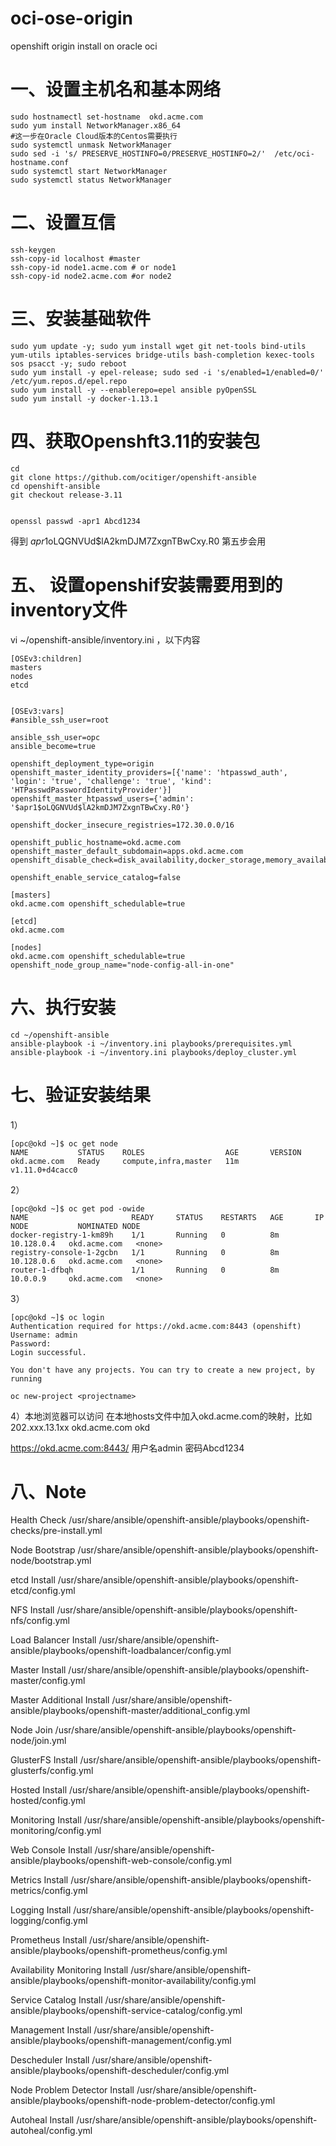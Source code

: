 # oci-ose-origin
openshift origin install on oracle oci

# 一、设置主机名和基本网络

    sudo hostnamectl set-hostname  okd.acme.com
    sudo yum install NetworkManager.x86_64
    #这一步在Oracle Cloud版本的Centos需要执行
    sudo systemctl unmask NetworkManager
    sudo sed -i 's/ PRESERVE_HOSTINFO=0/PRESERVE_HOSTINFO=2/'  /etc/oci-hostname.conf
    sudo systemctl start NetworkManager
    sudo systemctl status NetworkManager

# 二、设置互信

    ssh-keygen
    ssh-copy-id localhost #master
    ssh-copy-id node1.acme.com # or node1
    ssh-copy-id node2.acme.com #or node2
    

# 三、安装基础软件

    sudo yum update -y; sudo yum install wget git net-tools bind-utils yum-utils iptables-services bridge-utils bash-completion kexec-tools sos psacct -y; sudo reboot
    sudo yum install -y epel-release; sudo sed -i 's/enabled=1/enabled=0/' /etc/yum.repos.d/epel.repo
    sudo yum install -y --enablerepo=epel ansible pyOpenSSL
    sudo yum install -y docker-1.13.1

# 四、获取Openshft3.11的安装包

    cd
    git clone https://github.com/ocitiger/openshift-ansible
    cd openshift-ansible
    git checkout release-3.11 
    
    
    openssl passwd -apr1 Abcd1234
得到 $apr1$oLQGNVUd$lA2kmDJM7ZxgnTBwCxy.R0
第五步会用

# 五、 设置openshif安装需要用到的inventory文件
vi  ~/openshift-ansible/inventory.ini ，以下内容

    [OSEv3:children]
    masters
    nodes
    etcd
    
    
    [OSEv3:vars]
    #ansible_ssh_user=root
    
    ansible_ssh_user=opc
    ansible_become=true
    
    openshift_deployment_type=origin
    openshift_master_identity_providers=[{'name': 'htpasswd_auth', 'login': 'true', 'challenge': 'true', 'kind': 'HTPasswdPasswordIdentityProvider'}]
    openshift_master_htpasswd_users={'admin': '$apr1$oLQGNVUd$lA2kmDJM7ZxgnTBwCxy.R0'}
    
    openshift_docker_insecure_registries=172.30.0.0/16
    
    openshift_public_hostname=okd.acme.com
    openshift_master_default_subdomain=apps.okd.acme.com
    openshift_disable_check=disk_availability,docker_storage,memory_availability,docker_image_availability
    
    openshift_enable_service_catalog=false
    
    [masters]
    okd.acme.com openshift_schedulable=true 
    
    [etcd]
    okd.acme.com 
    
    [nodes]
    okd.acme.com openshift_schedulable=true openshift_node_group_name="node-config-all-in-one"



# 六、执行安装

    cd ~/openshift-ansible
    ansible-playbook -i ~/inventory.ini playbooks/prerequisites.yml
    ansible-playbook -i ~/inventory.ini playbooks/deploy_cluster.yml


# 七、验证安装结果
1）

    [opc@okd ~]$ oc get node 
    NAME           STATUS    ROLES                  AGE       VERSION
    okd.acme.com   Ready     compute,infra,master   11m       v1.11.0+d4cacc0

2）

    [opc@okd ~]$ oc get pod -owide
    NAME                       READY     STATUS    RESTARTS   AGE       IP           NODE           NOMINATED NODE
    docker-registry-1-km89h    1/1       Running   0          8m        10.128.0.4   okd.acme.com   <none>
    registry-console-1-2gcbn   1/1       Running   0          8m        10.128.0.6   okd.acme.com   <none>
    router-1-dfbqh             1/1       Running   0          8m        10.0.0.9     okd.acme.com   <none>

3）

    [opc@okd ~]$ oc login 
    Authentication required for https://okd.acme.com:8443 (openshift)
    Username: admin
    Password: 
    Login successful.
    
    You don't have any projects. You can try to create a new project, by running

    oc new-project <projectname>


4）本地浏览器可以访问
在本地hosts文件中加入okd.acme.com的映射，比如
202.xxx.13.1xx okd.acme.com okd

https://okd.acme.com:8443/
用户名admin
密码Abcd1234



# 八、Note
Health Check
/usr/share/ansible/openshift-ansible/playbooks/openshift-checks/pre-install.yml

Node Bootstrap
/usr/share/ansible/openshift-ansible/playbooks/openshift-node/bootstrap.yml

etcd Install
/usr/share/ansible/openshift-ansible/playbooks/openshift-etcd/config.yml

NFS Install
/usr/share/ansible/openshift-ansible/playbooks/openshift-nfs/config.yml

Load Balancer Install
/usr/share/ansible/openshift-ansible/playbooks/openshift-loadbalancer/config.yml

Master Install
/usr/share/ansible/openshift-ansible/playbooks/openshift-master/config.yml

Master Additional Install
/usr/share/ansible/openshift-ansible/playbooks/openshift-master/additional_config.yml

Node Join
/usr/share/ansible/openshift-ansible/playbooks/openshift-node/join.yml

GlusterFS Install
/usr/share/ansible/openshift-ansible/playbooks/openshift-glusterfs/config.yml

Hosted Install
/usr/share/ansible/openshift-ansible/playbooks/openshift-hosted/config.yml

Monitoring Install
/usr/share/ansible/openshift-ansible/playbooks/openshift-monitoring/config.yml

Web Console Install
/usr/share/ansible/openshift-ansible/playbooks/openshift-web-console/config.yml

Metrics Install
/usr/share/ansible/openshift-ansible/playbooks/openshift-metrics/config.yml

Logging Install
/usr/share/ansible/openshift-ansible/playbooks/openshift-logging/config.yml

Prometheus Install
/usr/share/ansible/openshift-ansible/playbooks/openshift-prometheus/config.yml

Availability Monitoring Install
/usr/share/ansible/openshift-ansible/playbooks/openshift-monitor-availability/config.yml

Service Catalog Install
/usr/share/ansible/openshift-ansible/playbooks/openshift-service-catalog/config.yml

Management Install
/usr/share/ansible/openshift-ansible/playbooks/openshift-management/config.yml

Descheduler Install
/usr/share/ansible/openshift-ansible/playbooks/openshift-descheduler/config.yml

Node Problem Detector Install
/usr/share/ansible/openshift-ansible/playbooks/openshift-node-problem-detector/config.yml

Autoheal Install
/usr/share/ansible/openshift-ansible/playbooks/openshift-autoheal/config.yml
